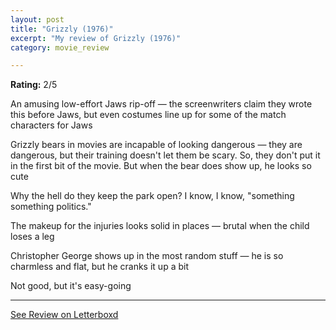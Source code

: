 ```yaml
---
layout: post
title: "Grizzly (1976)"
excerpt: "My review of Grizzly (1976)"
category: movie_review

---
```


**Rating:** 2/5

An amusing low-effort Jaws rip-off — the screenwriters claim they wrote this before Jaws, but even costumes line up for some of the match characters for Jaws

Grizzly bears in movies are incapable of looking dangerous — they are dangerous, but their training doesn't let them be scary. So, they don't put it in the first bit of the movie. But when the bear does show up, he looks so cute

Why the hell do they keep the park open? I know, I know, "something something politics."

The makeup for the injuries looks solid in places — brutal when the child loses a leg

Christopher George shows up in the most random stuff — he is so charmless and flat, but he cranks it up a bit

Not good, but it's easy-going

<hr>

[See Review on Letterboxd](https://boxd.it/4ILR43)
